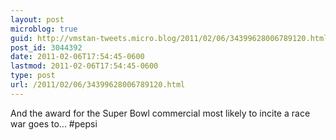 ```yaml
---
layout: post
microblog: true
guid: http://vmstan-tweets.micro.blog/2011/02/06/34399628006789120.html
post_id: 3044392
date: 2011-02-06T17:54:45-0600
lastmod: 2011-02-06T17:54:45-0600
type: post
url: /2011/02/06/34399628006789120.html
---
```

And the award for the Super Bowl commercial most likely to incite a race war goes to... #pepsi
